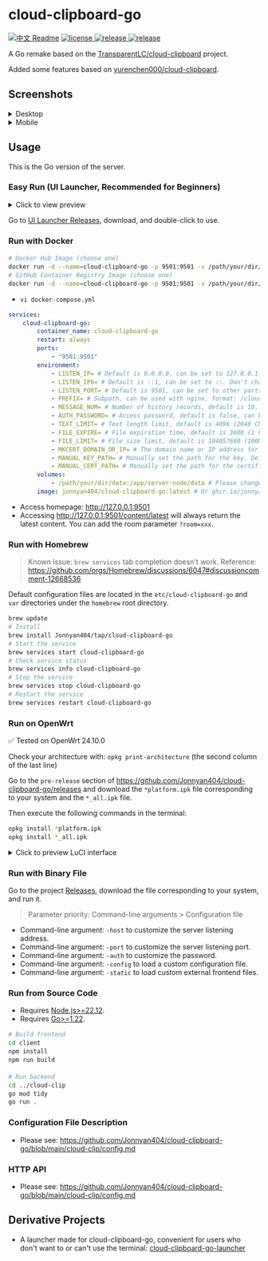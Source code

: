 # cloud-clipboard-go

<p>
  <a href="README.zh.md"><img src="https://img.shields.io/badge/lang-简体中文-blue.svg" alt="中文 Readme"></a>
  <a href="https://raw.githubusercontent.com/jonnyan404/cloud-clipboard-go-launcher/main/LICENSE">
    <img src="https://img.shields.io/github/license/jonnyan404/cloud-clipboard-go-launcher?color=brightgreen" alt="license">
  </a>
  <a href="https://github.com/jonnyan404/cloud-clipboard-go/releases/latest">
    <img src="https://img.shields.io/github/v/release/jonnyan404/cloud-clipboard-go?color=brightgreen&include_prereleases" alt="release">
  </a>
  <a href="https://github.com/jonnyan404/cloud-clipboard-go/releases/latest">
    <img src="https://img.shields.io/github/downloads/jonnyan404/cloud-clipboard-go/total?color=brightgreen&include_prereleases" alt="release">
  </a>
</p>

A Go remake based on the [TransparentLC/cloud-clipboard](https://github.com/TransparentLC/cloud-clipboard) project.

Added some features based on [yurenchen000/cloud-clipboard](https://github.com/yurenchen000/cloud-clipboard).

## Screenshots

<details>
<summary>Desktop</summary>

![](https://ae01.alicdn.com/kf/Hfce3a9b69b3d404c8e3073ab0fffa913v.png)

</details>

<details>
<summary>Mobile</summary>

![](https://ae01.alicdn.com/kf/Hbf859dd0e42c4406bf94a6b6f2f4658cf.png)

</details>

## Usage

This is the Go version of the server.

### Easy Run (UI Launcher, Recommended for Beginners)

<details>
    <summary>Click to view preview</summary>

![](https://github.com/Jonnyan404/cloud-clipboard-go-launcher/blob/main/demo.png)

</details>

Go to [UI Launcher Releases](https://github.com/Jonnyan404/cloud-clipboard-go-launcher/releases), download, and double-click to use.

### Run with Docker

```sh
# Docker Hub Image (choose one)
docker run -d --name=cloud-clipboard-go -p 9501:9501 -v /path/your/dir/data:/app/server-node/data jonnyan404/cloud-clipboard-go
# GitHub Container Registry Image (choose one)
docker run -d --name=cloud-clipboard-go -p 9501:9501 -v /path/your/dir/data:/app/server-node/data ghcr.io/jonnyan404/cloud-clipboard-go
```

- `vi docker-compose.yml`

```yaml
services:
    cloud-clipboard-go:
        container_name: cloud-clipboard-go
        restart: always
        ports:
            - "9501:9501"
        environment:
            - LISTEN_IP= # Default is 0.0.0.0, can be set to 127.0.0.1. Don't change if unsure.
            - LISTEN_IP6= # Default is ::1, can be set to ::. Don't change if unsure.
            - LISTEN_PORT= # Default is 9501, can be set to other ports.
            - PREFIX= # Subpath, can be used with nginx, format: /cloud-clipboard
            - MESSAGE_NUM= # Number of history records, default is 10.
            - AUTH_PASSWORD= # Access password, default is false, can be a custom string password.
            - TEXT_LIMIT= # Text length limit, default is 4096 (2048 Chinese characters).
            - FILE_EXPIRE= # File expiration time, default is 3600 (1 hour), unit is seconds.
            - FILE_LIMIT= # File size limit, default is 104857600 (100MB), unit is bytes.
            - MKCERT_DOMAIN_OR_IP= # The domain name or IP address for mkcert, defaults to localhost. You can set it to other domain names or IPs. Multiple values can be separated by spaces. Wildcards are supported for domain names only.
            - MANUAL_KEY_PATH= # Manually set the path for the key. Defaults to empty. This parameter has higher priority than MKCERT_DOMAIN_OR_IP.
            - MANUAL_CERT_PATH= # Manually set the path for the certificate. Defaults to empty. This parameter has higher priority than MKCERT_DOMAIN_OR_IP.
        volumes:
            - /path/your/dir/data:/app/server-node/data # Please change to your own directory
        image: jonnyan404/cloud-clipboard-go:latest # Or ghcr.io/jonnyan404/cloud-clipboard-go:latest
```

- Access homepage: http://127.0.0.1:9501
- Accessing http://127.0.0.1:9501/content/latest will always return the latest content. You can add the room parameter `?room=xxx`.

### Run with Homebrew

> Known Issue: `brew services` tab completion doesn't work. Reference: https://github.com/orgs/Homebrew/discussions/6047#discussioncomment-12668536

Default configuration files are located in the `etc/cloud-clipboard-go` and `var` directories under the `homebrew` root directory.

```bash
brew update
# Install
brew install Jonnyan404/tap/cloud-clipboard-go
# Start the service
brew services start cloud-clipboard-go
# Check service status
brew services info cloud-clipboard-go
# Stop the service
brew services stop cloud-clipboard-go
# Restart the service
brew services restart cloud-clipboard-go
```

### Run on OpenWrt

✅ Tested on OpenWrt 24.10.0

Check your architecture with: `opkg print-architecture` (the second column of the last line)

Go to the `pre-release` section of https://github.com/Jonnyan404/cloud-clipboard-go/releases and download the `*platform.ipk` file corresponding to your system and the `*_all.ipk` file.

Then execute the following commands in the terminal:
```bash
opkg install *platform.ipk
opkg install *_all.ipk
```

<details>
    <summary>Click to preview LuCI interface</summary>

![](https://github.com/Jonnyan404/cloud-clipboard-go/blob/main/openwrt/demo.png)

</details>

### Run with Binary File

Go to the project [Releases](https://github.com/Jonnyan404/cloud-clipboard-go/releases), download the file corresponding to your system, and run it.

> Parameter priority: Command-line arguments > Configuration file

- Command-line argument: `-host` to customize the server listening address.
- Command-line argument: `-port` to customize the server listening port.
- Command-line argument: `-auth` to customize the password.
- Command-line argument: `-config` to load a custom configuration file.
- Command-line argument: `-static` to load custom external frontend files.

### Run from Source Code

- Requires [Node.js>=22.12](https://nodejs.org).
- Requires [Go>=1.22](https://go.dev/).

```bash
# Build frontend
cd client
npm install
npm run build

# Run backend
cd ../cloud-clip
go mod tidy
go run .
```

### Configuration File Description

- Please see: https://github.com/Jonnyan404/cloud-clipboard-go/blob/main/cloud-clip/config.md

### HTTP API

- Please see: https://github.com/Jonnyan404/cloud-clipboard-go/blob/main/cloud-clip/config.md

## Derivative Projects

- A launcher made for cloud-clipboard-go, convenient for users who don't want to or can't use the terminal: [cloud-clipboard-go-launcher](https://github.com/Jonnyan404/cloud-clipboard-go-launcher)
